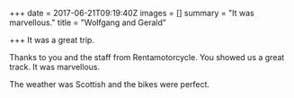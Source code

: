 +++
date = 2017-06-21T09:19:40Z
images = []
summary = "It was marvellous."
title = "Wolfgang and Gerald"

+++
It was a great trip.

Thanks to you and the staff from Rentamotorcycle. You showed us a great track. It was marvellous.

The weather was Scottish and the bikes were perfect.